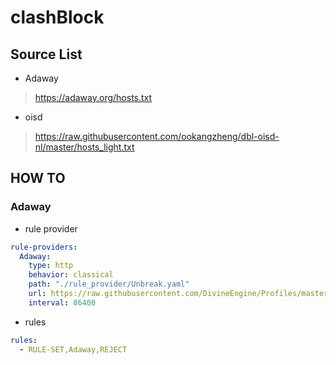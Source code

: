 # clashBlock

## Source List
* Adaway
> https://adaway.org/hosts.txt
* oisd
> https://raw.githubusercontent.com/ookangzheng/dbl-oisd-nl/master/hosts_light.txt


## HOW TO

### Adaway

* rule provider
```yaml
rule-providers:
  Adaway:
    type: http
    behavior: classical
    path: "./rule_provider/Unbreak.yaml"
    url: https://raw.githubusercontent.com/DivineEngine/Profiles/master/Clash/RuleSet/Unbreak.yaml
    interval: 86400
```

* rules
```yaml
rules:
  - RULE-SET,Adaway,REJECT
```
